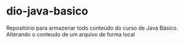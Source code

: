# dio-java-basico
Repositório para armazenar todo conteúdo do curso de Java Básico.
Alterando o conteudo de um arquivo de forma local
